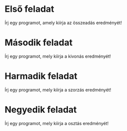 # Első feladat
Írj egy programot, amely
kiírja az összeadás eredményét!
# Második feladat
Írj egy programot,
mely kiírja a kivonás eredményét!
# Harmadik feladat
Írj egy programot,
mely kiírja a szorzás eredményét!
# Negyedik feladat
Írj egy programot,
mely kiírja a osztás eredményét!